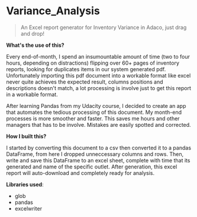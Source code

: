 # Variance_Analysis

> An Excel report generator for Inventory Variance in Adaco, just drag and drop!

**What's the use of this?**

Every end-of-month, I spend an insumountable amount of time (two to four hours, depending on distractions) flipping over 60+ pages of inventory reports, looking for duplicates items in our system generated pdf. Unfortunately importing this pdf document into a workable format like excel never quite achieves the expected result, columns positions and descriptions doesn't match, a lot processing is involve just to get this report in a workable format. 

After learning Pandas from my Udacity course, I decided to create an app that automates the tedious processing of this document. My month-end processes is more smoother and faster. This saves me hours and other managers that has to be involve. Mistakes are easily spotted and corrected.   

**How I built this?**

I started by converting this document to a csv then converted it to a pandas DataFrame, from here I dropped unneccessary columns and rows. Then, write and save this DataFrame to an excel sheet, complete with time that its generated and name of the specific outlet. After generation, this excel report will auto-download and completely ready for analysis. 

**Libraries used**:
* glob
* pandas
* excelwriter
